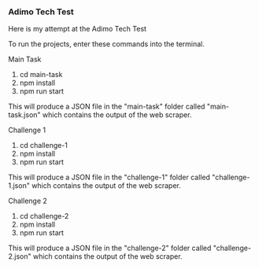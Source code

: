 ### Adimo Tech Test

Here is my attempt at the Adimo Tech Test

To run the projects, enter these commands into the terminal.

Main Task
1. cd main-task
2. npm install
3. npm run start

This will produce a JSON file in the "main-task" folder called "main-task.json" which contains the output of the web scraper.

Challenge 1
1. cd challenge-1
2. npm install
3. npm run start

This will produce a JSON file in the "challenge-1" folder called "challenge-1.json" which contains the output of the web scraper.

Challenge 2
1. cd challenge-2
2. npm install
3. npm run start

This will produce a JSON file in the "challenge-2" folder called "challenge-2.json" which contains the output of the web scraper.
